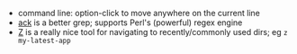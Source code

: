 * command line: option-click to move anywhere on the current line
* [ack](http://beyondgrep.com/) is a better grep; supports Perl's (powerful) regex engine
* [Z](https://github.com/rupa/z) is a really nice tool for navigating to recently/commonly used dirs; eg `z my-latest-app`
